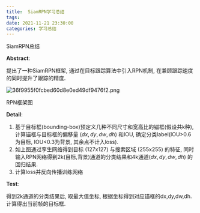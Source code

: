 ```yaml
---
title:  SiamRPN学习总结
tags: 
date: 2021-11-21 23:30:00
categories: 学习总结
---
```


SiamRPN总结

**Abstract**: 

提出了一种SiamRPN框架, 通过在目标跟踪算法中引入RPN机制, 在兼顾跟踪速度的同时提升了跟踪的精度.

![36f9955f0fcbed60d8e0ed49df9476f2.png](https://runcoderhang.github.io/thumbnails/9120c4b99a3c485782564a316c390274.png)

RPN框架图

**Detail**: 

1. 基于目标框(bounding-box)预定义几种不同尺寸和宽高比的锚框(假设共k种), 计算锚框与目标框的偏移量 $(dx,dy,dw,dh)$ 和IOU, 确定分类label(IOU>0.6为目标, IOU<0.3为背景, 其余点不计入loss).   
2. 如上图通过孪生网络得到目标 (127x127) 与搜索区域 (255x255) 的特征, 同时输入RPN网络得到2k(目标,背景)通道的分类结果和4k通道$(dx,dy,dw,dh)$ 的回归结果.   
3. 计算loss并反向传播训练网络

**Test**: 

得到2k通道的分类结果后, 取最大值坐标, 根据坐标得到对应锚框的dx,dy,dw,dh. 计算得出当前帧的目标框.
